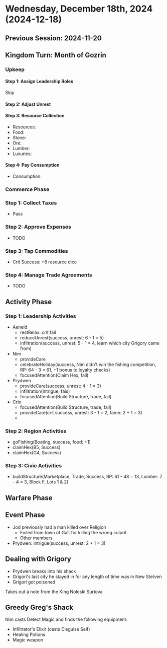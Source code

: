 # Wednesday, December 18th, 2024 (2024-12-18)

## Previous Session: 2024-11-20

## Kingdom Turn: Month of Gozrin

### Upkeep

#### Step 1: Assign Leadership Roles

Skip

#### Step 2: Adjust Unrest

#### Step 3: Resource Collection

- Resources: 
- Food: 
- Stone: 
- Ore: 
- Lumber: 
- Luxuries: 

#### Step 4: Pay Consumption

- Consumption: 

### Commerce Phase

### Step 1: Collect Taxes

- Pass

### Step 2: Approve Expenses

- TODO

### Step 3: Tap Commodities

- Crit Success: +8 resource dice

### Step 4: Manage Trade Agreements

- TODO

## Activity Phase

### Step 1: Leadership Activities

- Aeneid
   - restRelax: crit fail
   - reduceUnrest(success, unrest: 6 - 1 = 5)
   - infiltration(success, unrest: 5 - 1 = 4, learn which city Grigory came from)
- Nim
   - provideCare
   - celebrateHoliday(success, Nim didn't win the fishing competition, RP: 64 - 3 = 61, +1 bonus to loyalty checks)
   - focusedAttention(Claim Hex, fail)
- Prydwen
   - provideCare(success, unrest: 4 - 1 = 3)
   - infiltration(Intrigue, fais)
   - focusedAttention(Build Structure, trade, fail)
- Crio
   - focusedAttention(Build Structure, trade, fail)
   - provideCare(crit success, unrest: 3 - 1 = 2, fame: 2 + 1 = 3)
   - 

### Step 2: Region Activities

- goFishing(Boating, success, food: +1)
- claimHex(B5, Success)
- claimHex(G4, Success)

### Step 3: Civic Activities

- buildStructure(Marketplace, Trade, Success, RP: 61 - 48 = 13, Lumber: 7 - 4 = 3, Block F, Lots 1 & 2)

## Warfare Phase

## Event Phase

- Jod previously had a man killed over Religion
   - Exiled from town of Galt for killing the wrong culprit
   - Other members
- Prydwen: intrigue(success, unrest: 2 + 1 = 3)

## Dealing with Grigory

- Prydwen breaks into his shack
- Grigori's last city he stayed in for any length of time was in New Stetven
- Grigori got poisoned

Takes out a note from the King Noleski Surtova

## Greedy Greg's Shack

Nim casts Detect Magic and finds the following equipment:

- Infiltrator's Elixir (casts Disguise Self)
- Healing Potions
- Magic weapon

